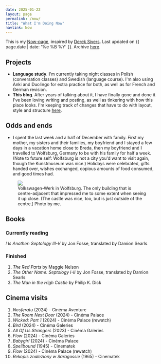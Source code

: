 ```yaml
---
date: 2025-01-22
layout: page
permalink: /now/
title: "What I'm Doing Now"
navlink: Now
---
```

This is my <a href="https://nownownow.com/about" target="_blank">Now-page</a>, inspired by <a href="https://sive.rs/" target="_blank">Derek Sivers</a>. Last updated on {{ page.date | date: '%e %B %Y' }}. Archive <a href="{{site.baseurl}}/then">here</a>.

## Projects

- **Language study**. I'm currently taking night classes in Polish (conversation classes) and Swedish (language course). I'm also using Anki and Duolingo for extra practice for both, as well as for French and German revision.
- **This blog**. After years of talking about it, I have finally gone and done it. I've been loving writing and posting, as well as tinkering with how this place looks. I'm keeping track of changes that have to do with layout, style and structure [here]({{site.baseurl}}/changelog).

## Odds and ends
- I spent the last week and a half of December with family. First my mother, my sisters and their families, my boyfriend and I stayed a few days in a vacation home close to Breda, then my boyfriend and I travelled to Wolfsburg, Germany to be with his family for half a week. (Note to future self: Wolfsburg is not a city you'd want to visit again, though the Kunstmuseum was nice.) Holidays were celebrated, gifts handed over, wishes exchanged, copious amounts of food consumed, and good times had.

<figure>
    <img src="{{site.baseurl}}/docs/assets/images/VWsmall.jpg" />
    <figcaption>Volkswagen-Werk in Wolfsburg. The only building that is centre-adjacent that impressed me to some extent when seeing it up close. (The castle was nice, too, but is just outside of the centre.) Photo by me.</figcaption>
</figure>

## Books

### Currently reading
*I Is Another: Septology III-V* by Jon Fosse, translated by Damion Searls

### Finished
1. *The Red Parts* by Maggie Nelson
2. *The Other Name: Septology I-II* by Jon Fosse, translated by Damion Searls
3. _The Man in the High Castle_ by Philip K. Dick

## Cinema visits
1. *Nosferatu* (2024) - Cinéma Aventure
2. _The Room Next Door_ (2024) - Cinéma Palace
3. _Wicked: Part 1_ (2024) - Cinéma Palace (rewatch)
4. _Bird_ (2024) - Cinéma Galeries
5. _All Of Us Strangers_ (2023) - Cinéma Galeries
6. _Flow_ (2024) - Cinéma Galeries
7. *Babygirl* (2024) - Cinéma Palace
8. *Spellbound* (1945) - Cinematek
9. *Flow* (2024) - Cinéma Palace (rewatch)
10. *Rekopis znaleziony w Saragossie* (1965) - Cinematek
